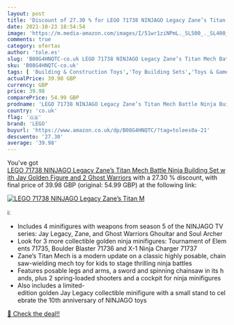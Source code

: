 ```yaml
---
layout: post
title: 'Discount of 27.30 % for LEGO 71738 NINJAGO Legacy Zane’s Titan M'
date: 2021-10-23 18:54:54
image: 'https://m.media-amazon.com/images/I/51wr1ziNPmL._SL500_._SL400_.jpg'
comments: true
category: ofertas
author: 'tole.es'
slug: 'B08G4HNQTC-co.uk LEGO 71738 NINJAGO Legacy Zane’s Titan Mech Battle...'
sku: 'B08G4HNQTC-co.uk'
tags: [ 'Building & Construction Toys','Toy Building Sets','Toys & Games','Toys Store','lego', ]
actualPrice: 39.98 GBP
currency: GBP
price: 39.98
comparePrice: 54.99 GBP
prodname: 'LEGO 71738 NINJAGO Legacy Zane’s Titan Mech Battle Ninja Building Set with Jay Golden Figure and 2 Ghost Warriors'
country: 'co.uk'
flag: '🇬🇧'
brand: 'LEGO'
buyurl: 'https://www.amazon.co.uk/dp/B08G4HNQTC/?tag=tolees0a-21'
descuento: '27.30'
average: '39.98'
---
```


You've got [LEGO 71738 NINJAGO Legacy Zane’s Titan Mech Battle Ninja Building Set with Jay Golden Figure and 2 Ghost Warriors](https://www.amazon.co.uk/dp/B08G4HNQTC/?tag=tolees0a-21) with a  27.30 % discount, with final price of 39.98 GBP (original: 54.99 GBP) at the following link:

[![LEGO 71738 NINJAGO Legacy Zane’s Titan M](https://m.media-amazon.com/images/I/51wr1ziNPmL._SL500_._SL400_.jpg)](https://www.amazon.co.uk/dp/B08G4HNQTC/?tag=tolees0a-21)

ℹ️:

- Includes 4 minifigures with weapons from season 5 of the NINJAGO TV series: Jay Legacy, Zane, and Ghost Warriors Ghoultar and Soul Archer
- Look for 3 more collectible golden ninja minifigures: Tournament of Elements 71735, Boulder Blaster 71736 and X-1 Ninja Charger 71737
- Zane’s Titan Mech is a modern update on a classic highly posable, chainsaw-wielding mech toy for kids to stage thrilling ninja battles
- Features posable legs and arms, a sword and spinning chainsaw in its hands, plus 2 spring-loaded shooters and a cockpit for ninja minifigures
- Also includes a limited-edition golden Jay Legacy collectible minifigure with a small stand to celebrate the 10th anniversary of NINJAGO toys

[🛒 Check the deal!!](https://www.amazon.co.uk/dp/B08G4HNQTC/?tag=tolees0a-21)
